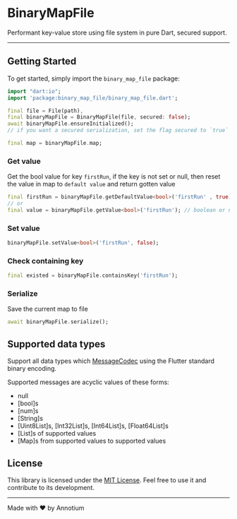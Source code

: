 # BinaryMapFile

Performant key-value store using file system in pure Dart, secured support.

---

## Getting Started

To get started, simply import the `binary_map_file` package:

```dart
import "dart:io";
import 'package:binary_map_file/binary_map_file.dart';

final file = File(path),
final binaryMapFile = BinaryMapFile(file, secured: false); 
await binaryMapFile.ensureInitialized();
// if you want a secured serialization, set the flag secured to `true`

final map = binaryMapFile.map;

```
### Get value 

Get the bool value for key `firstRun`, if the key is not set or null, then reset the value in map to `default value` and return gotten value
```dart
final firstRun = binaryMapFile.getDefaultValue<bool>('firstRun' , true); //  
// or 
final value = binaryMapFile.getValue<bool>('firstRun'); // boolean or null
```

### Set value
```dart 
binaryMapFile.setValue<bool>('firstRun', false);
```

### Check containing key
```dart 
final existed = binaryMapFile.containsKey('firstRun');
```


### Serialize
Save the current map to file
```dart
await binaryMapFile.serialize();
```

## Supported data types

Support all data types which [MessageCodec](https://api.flutter.dev/flutter/services/MessageCodec-class.html) using the Flutter standard binary encoding.

Supported messages are acyclic values of these forms:

 * null
 * [bool]s
 * [num]s
 * [String]s
 * [Uint8List]s, [Int32List]s, [Int64List]s, [Float64List]s
 * [List]s of supported values
 * [Map]s from supported values to supported values

## License

This library is licensed under the [MIT License](LICENSE). Feel free to use it and contribute to its development.

---

Made with ❤️ by Annotium